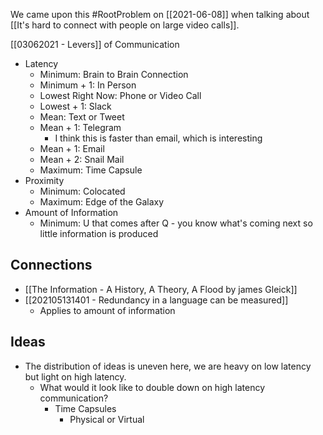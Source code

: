 We came upon this #RootProblem on [[2021-06-08]] when talking about [[It's hard to connect with people on large video calls]]. 

[[03062021 - Levers]] of Communication
- Latency
	- Minimum: Brain to Brain Connection
	- Minimum + 1: In Person
	- Lowest Right Now: Phone or Video Call
	- Lowest + 1: Slack
	- Mean: Text or Tweet
	- Mean + 1: Telegram
		- I think this is faster than email, which is interesting
	- Mean + 1: Email
	- Mean + 2: Snail Mail
	- Maximum: Time Capsule
- Proximity
	- Minimum: Colocated
	- Maximum: Edge of the Galaxy
- Amount of Information
	- Minimum: U that comes after Q - you know what's coming next so little information is produced

## Connections
- [[The Information - A History, A Theory, A Flood by james Gleick]]
- [[202105131401 - Redundancy in a language can be measured]]
	- Applies to amount of information

## Ideas
- The distribution of ideas is uneven here, we are heavy on low latency but light on high latency. 
	- What would it look like to double down on high latency communication?
		- Time Capsules
			- Physical or Virtual